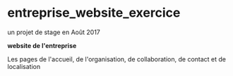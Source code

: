 # entreprise_website_exercice
un projet de stage en Août 2017

**website de l'entreprise**

Les pages de l'accueil, de l'organisation, de collaboration, de contact et de localisation
